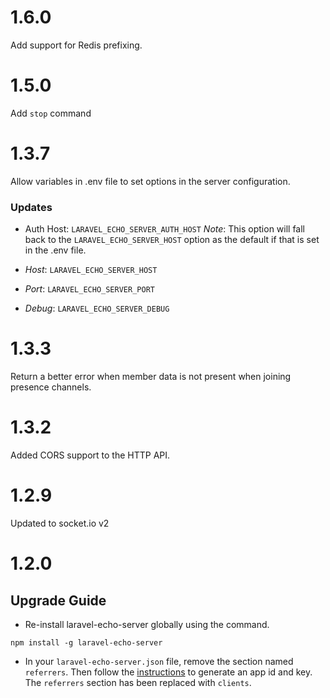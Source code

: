 # 1.6.0
Add support for Redis prefixing.

# 1.5.0

Add `stop` command

# 1.3.7

Allow variables in .env file to set options in the server configuration.

### Updates
-   Auth Host: `LARAVEL_ECHO_SERVER_AUTH_HOST` *Note*: This option will fall back to the `LARAVEL_ECHO_SERVER_HOST` option as the default if that is set in the .env file.

-   *Host*: `LARAVEL_ECHO_SERVER_HOST`

-   *Port*: `LARAVEL_ECHO_SERVER_PORT`

-   *Debug*: `LARAVEL_ECHO_SERVER_DEBUG`

# 1.3.3

Return a better error when member data is not present when joining presence channels.

# 1.3.2

Added CORS support to the HTTP API.

# 1.2.9

Updated to socket.io v2

# 1.2.0

## Upgrade Guide
* Re-install laravel-echo-server globally using the command.
```
npm install -g laravel-echo-server
```
* In your `laravel-echo-server.json` file, remove the section named `referrers`. Then follow the [instructions](https://github.com/tlaverdure/laravel-echo-server#api-clients) to generate an app id and key. The `referrers` section has been replaced with `clients`.
